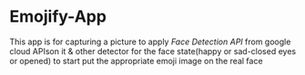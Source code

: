 # Emojify-App
This app is for capturing a picture to apply *Face Detection API* from google cloud APIson it & 
other detector for the face state(happy or sad-closed eyes or opened) to start put the appropriate emoji image on the real face
